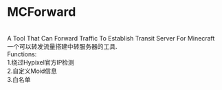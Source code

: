 # MCForward
<br>A Tool That Can Forward Traffic To Establish Transit Server For Minecraft
<br>一个可以转发流量搭建中转服务器的工具.
<br>Functions:
<br>1.绕过Hypixel官方IP检测
<br>2.自定义Moid信息
<br>3.白名单
